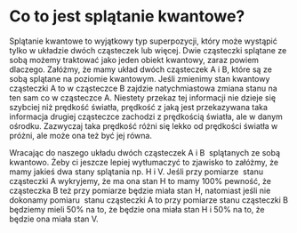 # Co to jest splątanie kwantowe?

Splątanie kwantowe to wyjątkowy typ superpozycji, który może wystąpić tylko w układzie dwóch cząsteczek lub więcej. Dwie cząsteczki splątane ze sobą możemy traktować jako jeden obiekt kwantowy, zaraz powiem dlaczego. Załóżmy, że mamy układ dwóch cząsteczek A i B, które są ze sobą splątane na poziomie kwantowym. Jeśli zmienimy stan kwantowy cząsteczki A to w cząsteczce B zajdzie natychmiastowa zmiana stanu na ten sam co w cząsteczce A. Niestety przekaz tej informacji nie dzieje się szybciej niż prędkość światła, prędkość z jaką jest przekazywana taka informacja drugiej cząsteczce zachodzi z prędkością światła, ale w danym ośrodku. Zazwyczaj taka prędkość różni się lekko od prędkości światła w próżni, ale może ona też być jej równa.  

Wracając do naszego układu dwóch cząsteczek A i B  splątanych ze sobą kwantowo. Żeby ci jeszcze lepiej wytłumaczyć to zjawisko to załóżmy, że mamy jakieś dwa stany splątania np. H i V. Jeśli przy pomiarze  stanu cząsteczki A wykryjemy, że ma ona stan H to mamy 100% pewność, że cząsteczka B też przy pomiarze będzie miała stan H, natomiast jeśli nie dokonamy pomiaru  stanu cząsteczki A to przy pomiarze stanu cząsteczki B będziemy mieli 50% na to, że będzie ona miała stan H i 50% na to, że będzie ona miała stan V.
